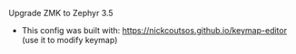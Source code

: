 Upgrade ZMK to Zephyr 3.5
- This config was built with: https://nickcoutsos.github.io/keymap-editor (use it to modify keymap)
